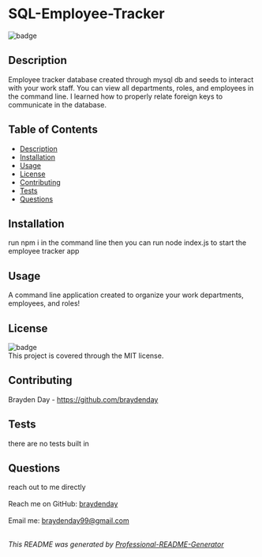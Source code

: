 <h1 text-align="center">SQL-Employee-Tracker</h1>
  
![badge](https://img.shields.io/badge/license-MIT-brightgreen)<br>

## Description
Employee tracker database created through mysql db and seeds to interact with your work staff. You can view all departments, roles, and employees in the command line. I learned how to properly relate foreign keys to communicate in the database.

## Table of Contents
- [Description](#description)
- [Installation](#installation)
- [Usage](#usage)
- [License](#license)
- [Contributing](#contributing)
- [Tests](#tests)
- [Questions](#questions)

## Installation
run npm i in the command line then you can run node index.js to start the employee tracker app

## Usage
A command line application created to organize your work departments, employees, and roles!

<!-- ![note-taker](/Develop/public/assets/screenshot1.png?raw=true "Express Note Taker") -->

## License
![badge](https://img.shields.io/badge/license-MIT-brightgreen)
<br>
This project is covered through the MIT license. 

## Contributing
Brayden Day - https://github.com/braydenday

## Tests
there are no tests built in

## Questions
reach out to me directly<br>
<br>
Reach me on GitHub: [braydenday](https://github.com/braydenday)<br>
<br>
Email me: braydenday99@gmail.com<br><br>

_This README was generated by [Professional-README-Generator](https://github.com/braydenday/Professional-README-Generator)_